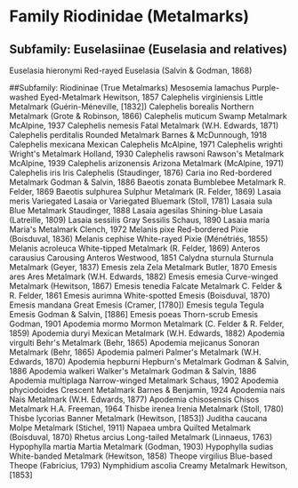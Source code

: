 
# Family Riodinidae (Metalmarks)


## Subfamily: Euselasiinae (Euselasia and relatives)
Euselasia hieronymi Red-rayed Euselasia (Salvin & Godman, 1868)


##Subfamily: Riodininae (True Metalmarks)
Mesosemia lamachus Purple-washed Eyed-Metalmark Hewitson, 1857
Calephelis virginiensis Little Metalmark (Guérin-Méneville, [1832])
Calephelis borealis Northern Metalmark (Grote & Robinson, 1866)
Calephelis muticum Swamp Metalmark McAlpine, 1937
Calephelis nemesis Fatal Metalmark (W.H. Edwards, 1871)
Calephelis perditalis Rounded Metalmark Barnes & McDunnough, 1918
Calephelis mexicana Mexican Calephelis McAlpine, 1971
Calephelis wrighti Wright's Metalmark Holland, 1930
Calephelis rawsoni Rawson's Metalmark McAlpine, 1939
Calephelis arizonensis Arizona Metalmark (McAlpine, 1971)
Calephelis iris Iris Calephelis (Staudinger, 1876)
Caria ino Red-bordered Metalmark Godman & Salvin, 1886
Baeotis zonata Bumblebee Metalmark R. Felder, 1869
Baeotis sulphurea Sulphur Metalmark (R. Felder, 1869)
Lasaia meris Variegated Lasaia or Variegated Bluemark (Stoll, 1781)
Lasaia sula Blue Metalmark Staudinger, 1888
Lasaia agesilas Shining-blue Lasaia (Latreille, 1809)
Lasaia sessilis Gray Sessilis Schaus, 1890
Lasaia maria Maria's Metalmark Clench, 1972
Melanis pixe Red-bordered Pixie (Boisduval, 1836)
Melanis cephise White-rayed Pixie (Ménétriés, 1855)
Melanis acroleuca White-tipped Metalmark (R. Felder, 1869)
Anteros carausius Carousing Anteros Westwood, 1851
Calydna sturnula Sturnula Metalmark (Geyer, 1837)
Emesis zela Zela Metalmark Butler, 1870
Emesis ares Ares Metalmark (W.H. Edwards, 1882)
Emesis emesia Curve-winged Metalmark (Hewitson, 1867)
Emesis tenedia Falcate Metalmark C. Felder & R. Felder, 1861
Emesis aurimna White-spotted Emesis (Boisduval, 1870)
Emesis mandana Great Emesis (Cramer, [1780])
Emesis tegula Tegula Emesis Godman & Salvin, [1886]
Emesis poeas Thorn-scrub Emesis Godman, 1901
Apodemia mormo Mormon Metalmark (C. Felder & R. Felder, 1859)
Apodemia duryi Mexican Metalmark (W.H. Edwards, 1882)
Apodemia virgulti Behr's Metalmark (Behr, 1865)
Apodemia mejicanus Sonoran Metalmark (Behr, 1865)
Apodemia palmeri Palmer's Metalmark (W.H. Edwards, 1870)
Apodemia hepburni Hepburn's Metalmark Godman & Salvin, 1886
Apodemia walkeri Walker's Metalmark Godman & Salvin, 1886
Apodemia multiplaga Narrow-winged Metalmark Schaus, 1902
Apodemia phyciodoides Crescent Metalmark Barnes & Benjamin, 1924
Apodemia nais Nais Metalmark (W.H. Edwards, 1877)
Apodemia chisosensis Chisos Metalmark H.A. Freeman, 1964
Thisbe irenea Irenia Metalmark (Stoll, 1780)
Thisbe lycorias Banner Metalmark (Hewitson, [1853])
Juditha caucana Molpe Metalmark (Stichel, 1911)
Napaea umbra Quilted Metalmark (Boisduval, 1870)
Rhetus arcius Long-tailed Metalmark (Linnaeus, 1763)
Hypophylla martia Martia Metalmark (Godman, 1903)
Hypophylla sudias White-banded Metalmark (Hewitson, 1858)
Theope virgilius Blue-based Theope (Fabricius, 1793)
Nymphidium ascolia Creamy Metalmark Hewitson, [1853]










